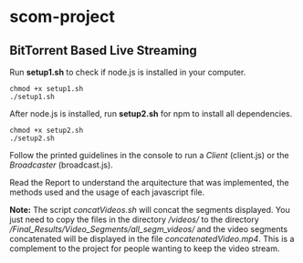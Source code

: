 # scom-project

## BitTorrent Based Live Streaming

Run **setup1.sh** to check if node.js is installed in your computer.
```
chmod +x setup1.sh
./setup1.sh
```

After node.js is installed, run **setup2.sh** for npm to install all dependencies.
```
chmod +x setup2.sh
./setup2.sh
```

Follow the printed guidelines in the console to run a *Client* (client.js) or the *Broadcaster* (broadcast.js).

Read the Report to understand the arquitecture that was implemented, the methods used and the usage of each javascript file.

**Note:** The script *concatVideos.sh* will concat the segments displayed. You just need to copy the files in the directory */videos/* to the directory */Final_Results/Video_Segments/all_segm_videos/* and the video segments concatenated will be displayed in the file *concatenatedVideo.mp4*. This is a complement to the project for people wanting to keep the video stream.
